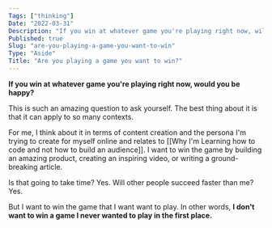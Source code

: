 ```yaml
---
Tags: ["thinking"]
Date: "2022-03-31"
Description: "If you win at whatever game you're playing right now, will you be happy?"
Published: true
Slug: "are-you-playing-a-game-you-want-to-win"
Type: "Aside"
Title: "Are you playing a game you want to win?"
---
```

**If you win at whatever game you're playing right now, would you be happy?**

This is such an amazing question to ask yourself. The best thing about it is that it can apply to so many contexts.

For me, I think about it in terms of content creation and the persona I'm trying to create for myself online and relates to [[Why I'm Learning how to code and not how to build an audience]]. I want to win the game by building an amazing product, creating an inspiring video, or writing a ground-breaking article.

Is that going to take time? Yes.
Will other people succeed faster than me? Yes.

But I want to win the game that I want want to play. In other words, **I don't want to win a game I never wanted to play in the first place.**
